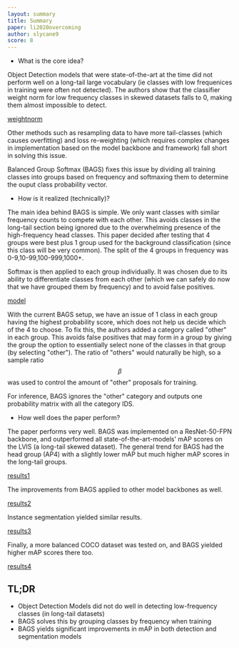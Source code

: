 ```yaml
---
layout: summary
title: Summary
paper: li2020overcoming
author: slycane9
score: 8
---
```


* What is the core idea?

Object Detection models that were state-of-the-art at the time did not perform well on a long-tail large vocabulary (ie classes with low frequenices in training were often not detected).  The authors show that the classifier weight norm for low frequency classes in skewed datasets falls to 0, making them almost impossible to detect. 

[weightnorm](li2020overcoming_2a.png)

Other methods such as resampling data to have more tail-classes (which causes overfitting) and loss re-weighting (which requires complex changes in implementation based on the model backbone and framework) fall short in solving this issue.

Balanced Group Softmax (BAGS) fixes this issue by dividing all training classes into groups based on frequency and softmaxing them to determine the ouput class probability vector.

* How is it realized (technically)?

The main idea behind BAGS is simple.  We only want classes with similar frequency counts to compete with each other.  This avoids classes in the long-tail section being ignored due to the overwhelming presence of the high-frequency head classes.  This paper decided after testing that 4 groups were best plus 1 group used for the background classification (since this class will be very common).  The split of the 4 groups in frequency was 0-9,10-99,100-999,1000+.


Softmax is then applied to each group individually.  It was chosen due to its ability to differentiate classes from each other (which we can safely do now that we have grouped them by frequency) and to avoid false positives.

[model](li2020overcoming_2b.png)


With the current BAGS setup, we have an issue of 1 class in each group having the highest probability score, which does not help us decide which of the 4 to choose.  To fix this, the authors added a category called "other" in each group.  This avoids false positives that may form in a group by giving the group the option to essentially select none of the classes in that group (by selecting "other").  The ratio of "others" would naturally be high, so a sample ratio $$\beta$$ was used to control the amount of "other" proposals for training.


For inference, BAGS ignores the "other" category and outputs one probability matrix with all the category IDS.


* How well does the paper perform?

The paper performs very well.  BAGS was implemented on a ResNet-50-FPN backbone, and outperformed all state-of-the-art-models' mAP scores on the LVIS (a long-tail skewed dataset).  The general trend for BAGS had the head group (AP4) with a slightly lower mAP but much higher mAP scores in the long-tail groups.

[results1](li2020overcoming_2c.png)

The improvements from BAGS applied to other model backbones as well.

[results2](li2020overcoming_2d.png)


Instance segmentation yielded similar results.

[results3](li2020overcoming_2e.png)

Finally, a more balanced COCO dataset was tested on, and BAGS yielded higher mAP scores there too.

[results4](li2020overcoming_2f.png)



## TL;DR
* Object Detection Models did not do well in detecting low-frequency classes (in long-tail datasets)
* BAGS solves this by grouping classes by frequency when training
* BAGS yields significant improvements in mAP in both detection and segmentation models
